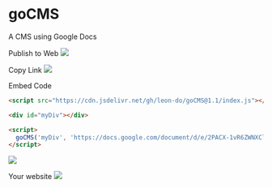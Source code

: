 # goCMS

A CMS using Google Docs

Publish to Web
![](https://imgur.com/BtuSUiu.png)

Copy Link
![](https://imgur.com/1x2VqvS.png)

Embed Code

```html
<script src="https://cdn.jsdelivr.net/gh/leon-do/goCMS@1.1/index.js"></script>

<div id="myDiv"></div>

<script>
  goCMS('myDiv', 'https://docs.google.com/document/d/e/2PACX-1vR6ZWNXClovnICVSfMXgWnsOz8m_6SSMJre8eOhsJpplYqLHQIwG1G2RW0eu5pJQri_YD0Znvnel87t/pub');
</script>
```

![](https://imgur.com/6blMBbL.png)

Your website
![](https://imgur.com/RxMHnv0.png)
